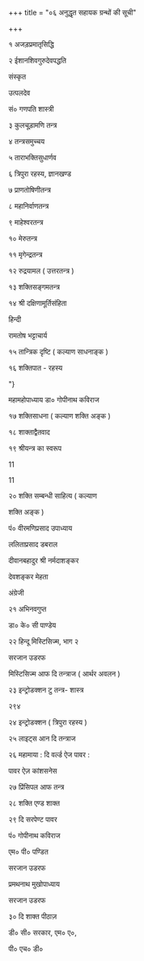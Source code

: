 +++
title = "०६ अनुद्धृत सहायक ग्रन्थों की सूची"

+++

१ अजड़प्रमातृसिद्धि 

२ ईशानशिवगुरुदेवपद्धति 

संस्कृत 

उत्पलदेव 

सं० गणपति शास्त्री 

३ कुलचूड़ामणि तन्त्र 

४ तन्त्रसमुच्चय 

५ ताराभक्तिसुधार्णव 

६ त्रिपुरा रहस्य, ज्ञानखण्ड 

७ प्राणतोषिणीतन्त्र 

८ महानिर्वाणतन्त्र 

९ माहेश्वरतन्त्र 

१० मेरुतन्त्र 

११ मृगेन्द्रतन्त्र 

१२ रुद्रयामल ( उत्तरतन्त्र ) 

१३ शक्तिसङ्गमतन्त्र 

१४ श्री दक्षिणामूर्तिसंहिता 

हिन्दी 

रामतोष भट्टाचार्य 

१५ तान्त्रिक दृष्टि ( कल्याण साधनाङ्क ) 

१६ शक्तिपात - रहस्य 

"} 

महामहोपाध्याय डा० गोपीनाथ कविराज 

१७ शक्तिसाधना ( कल्याण शक्ति अङ्क ) 

१८ शाक्ताद्वैतवाद 

१९ श्रीयन्त्र का स्वरूप 

11 

11 

२० शक्ति सम्बन्धी साहित्य ( कल्याण 

शक्ति अङ्क ) 

पं० वीरमणिप्रसाद उपाध्याय 

ललिताप्रसाद डबराल 

दीवानबहादुर श्री नर्मदाशङ्कर 

देवशङ्कर मेहता 

अंग्रेजी 

२१ अभिनवगुप्त 

डा० के० सी पाण्डेय 

२२ हिन्दू मिस्टिसिज्म, भाग २ 

सरजान उडरफ 

मिस्टिसिज्म आफ दि तन्त्राज ( आर्थर अवलन ) 

२३ इन्ट्रोडक्शन टु तन्त्र- शास्त्र 

२९४ 

 

२४ इन्ट्रोडक्शन ( त्रिपुरा रहस्य ) 

२५ लाइट्स आन दि तन्त्राज 

२६ महामाया : दि वर्ल्ड ऐज पावर : 

पावर ऐज़ कांशसनेस 

२७ प्रिंसिपल आफ तन्त्र 

२८ शक्ति एण्ड शाक्त 

२९ दि सरपेण्ट पावर 

पं० गोपीनाथ कविराज 

एम० पी० पण्डित 

सरजान उडरफ 

प्रमथनाथ मुखोपाध्याय 

सरजान उडरफ 

३० दि शाक्त पीठाज़ 

डी० सी० सरकार, एम० ए०, 

पी० एच० डी० 
